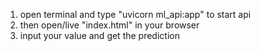 1. open terminal and type "uvicorn ml_api:app" to start api <br>
2. then open/live  "index.html" in your browser<br>
3. input your value and get the prediction
